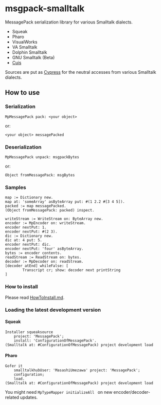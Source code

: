 msgpack-smalltalk
=================

MessagePack serialization library for various Smalltalk dialects.

- Squeak
- Pharo
- VisualWorks
- VA Smalltalk
- Dolphin Smalltalk
- GNU Smalltalk (Beta)
- [Cuis](https://github.com/mumez/Cuis-Smalltalk-MessagePack)

Sources are put as [Cypress](https://github.com/CampSmalltalk/Cypress/blob/master/README.md) for the neutral accesses from various Smalltalk dialects.

## How to use ##

### Serialization ###
```Smalltalk
MpMessagePack pack: <your object>
```
or:
```Smalltalk
<your object> messagePacked
```

### Deserialization ###
```Smalltalk
MpMessagePack unpack: msgpackBytes
```
or:
```Smalltalk
Object fromMessagePack: msgBytes
```

### Samples ###

```Smalltalk
map := Dictionary new.
map at: 'someArray' asByteArray put: #(1 2.2 #[3 4 5]).
packed := map messagePacked.
(Object fromMessagePack: packed) inspect.
```

```Smalltalk
writeStream := WriteStream on: ByteArray new.
encoder := MpEncoder on: writeStream.
encoder nextPut: 1.
encoder nextPut: #(2 3).
dic := Dictionary new.
dic at: 4 put: 5.
encoder nextPut: dic.
encoder nextPut: 'four' asByteArray.
bytes := encoder contents.
readStream := ReadStream on: bytes.
decoder := MpDecoder on: readStream.
[decoder atEnd] whileFalse: [
        Transcript cr; show: decoder next printString
]
```
### How to install
Please read [HowToInstall.md](<https://github.com/msgpack/msgpack-smalltalk/blob/master/doc/HowToInstall.md>).

### Loading the latest development version

#### Squeak
```Smalltalk
Installer squeaksource
    project: 'MessagePack';
    install: 'ConfigurationOfMessagePack'. 
(Smalltalk at: #ConfigurationOfMessagePack) project development load
```

#### Pharo
```Smalltalk
Gofer it
    smalltalkhubUser: 'MasashiUmezawa' project: 'MessagePack';
    configuration;
    load.
(Smalltalk at: #ConfigurationOfMessagePack) project development load
```

You might need ```MpTypeMapper initializeAll ``` on new encoder/decoder-related updates.


